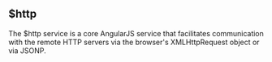 ## $http

The $http service is a core AngularJS service that facilitates communication with the remote HTTP servers via the browser's XMLHttpRequest object or via JSONP.

